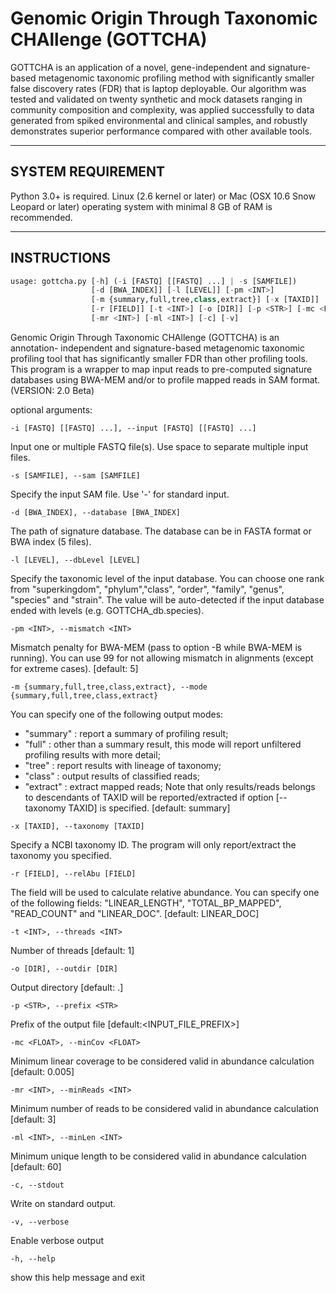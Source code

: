 # Genomic Origin Through Taxonomic CHAllenge (GOTTCHA)

GOTTCHA is an application of a novel, gene-independent and signature-based metagenomic
taxonomic profiling method with significantly smaller false discovery rates (FDR) that is 
laptop deployable. Our algorithm was tested and validated on twenty synthetic and mock 
datasets ranging in community composition and complexity, was applied successfully to data
generated from spiked environmental and clinical samples, and robustly demonstrates 
superior performance compared with other available tools.

-------------------------------------------------------------------
## SYSTEM REQUIREMENT

Python 3.0+ is required. Linux (2.6 kernel or later) or Mac (OSX 10.6 Snow Leopard or later) operating system with minimal 8 GB of RAM is recommended.

-------------------------------------------------------------------
## INSTRUCTIONS

```python
usage: gottcha.py [-h] (-i [FASTQ] [[FASTQ] ...] | -s [SAMFILE])
                  [-d [BWA_INDEX]] [-l [LEVEL]] [-pm <INT>]
                  [-m {summary,full,tree,class,extract}] [-x [TAXID]]
                  [-r [FIELD]] [-t <INT>] [-o [DIR]] [-p <STR>] [-mc <FLOAT>]
                  [-mr <INT>] [-ml <INT>] [-c] [-v]
```
Genomic Origin Through Taxonomic CHAllenge (GOTTCHA) is an annotation-
independent and signature-based metagenomic taxonomic profiling tool that has
significantly smaller FDR than other profiling tools. This program is a
wrapper to map input reads to pre-computed signature databases using BWA-MEM
and/or to profile mapped reads in SAM format. (VERSION: 2.0 Beta)

optional arguments:

```
-i [FASTQ] [[FASTQ] ...], --input [FASTQ] [[FASTQ] ...]
```
Input one or multiple FASTQ file(s). Use space to separate multiple input files.
```
-s [SAMFILE], --sam [SAMFILE]
```
Specify the input SAM file. Use '-' for standard input.
```
-d [BWA_INDEX], --database [BWA_INDEX]
```
The path of signature database. The database can be in FASTA format or BWA index (5 files).
```
-l [LEVEL], --dbLevel [LEVEL]
```
Specify the taxonomic level of the input database. You can choose one rank from "superkingdom", "phylum","class", "order", "family", "genus", "species" and "strain". The value will be auto-detected if the input database ended with levels (e.g. GOTTCHA_db.species).
```
-pm <INT>, --mismatch <INT>
```
Mismatch penalty for BWA-MEM (pass to option -B while BWA-MEM is running). You can use 99 for not allowing mismatch in alignments (except for extreme cases). [default: 5]
```
-m {summary,full,tree,class,extract}, --mode {summary,full,tree,class,extract}
```
You can specify one of the following output modes:

* "summary" : report a summary of profiling result;
* "full" : other than a summary result, this mode will report unfiltered profiling results with more detail;
* "tree" : report results with lineage of taxonomy;
* "class" : output results of classified reads;
* "extract" : extract mapped reads; Note that only results/reads belongs to descendants of
TAXID will be reported/extracted if option [--taxonomy TAXID] is specified. [default: summary]
```
-x [TAXID], --taxonomy [TAXID]
```
Specify a NCBI taxonomy ID. The program will only report/extract the taxonomy you specified.
```
-r [FIELD], --relAbu [FIELD]
```
The field will be used to calculate relative abundance. You can specify one of the following fields: "LINEAR_LENGTH", "TOTAL_BP_MAPPED", "READ_COUNT" and "LINEAR_DOC". [default: LINEAR_DOC]
```
-t <INT>, --threads <INT>
```
Number of threads [default: 1]
```
-o [DIR], --outdir [DIR]
```
Output directory [default: .]
```
-p <STR>, --prefix <STR>
```
Prefix of the output file [default:<INPUT_FILE_PREFIX>]
```
-mc <FLOAT>, --minCov <FLOAT>
```
Minimum linear coverage to be considered valid in abundance calculation [default: 0.005]
```
-mr <INT>, --minReads <INT>
```
Minimum number of reads to be considered valid in abundance calculation [default: 3]
```
-ml <INT>, --minLen <INT>
```
Minimum unique length to be considered valid in abundance calculation [default: 60]
```
-c, --stdout
```
Write on standard output.
```
-v, --verbose
```
Enable verbose output
```
-h, --help
```
show this help message and exit